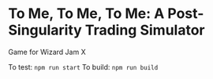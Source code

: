 # To Me, To Me, To Me: A Post-Singularity Trading Simulator
Game for Wizard Jam X

To test: `npm run start`
To build: `npm run build`
